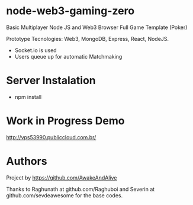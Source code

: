 # node-web3-gaming-zero

Basic Multiplayer Node JS and Web3 Browser Full Game Template (Poker)

Prototype Tecnologies: Web3, MongoDB, Express, React, NodeJS.

- Socket.io is used
- Users queue up for automatic Matchmaking

# Server Instalation

- npm install

# Work in Progress Demo

http://vps53990.publiccloud.com.br/

# Authors

Project by https://github.com/AwakeAndAlive

Thanks to Raghunath at github.com/Raghuboi and Severin at github.com/sevdeawesome for the base codes. 
